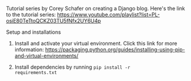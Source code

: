 Tutorial series by Corey Schafer on creating a Django blog.
Here's the link to the tutorial series: https://www.youtube.com/playlist?list=PL-osiE80TeTtoQCKZ03TU5fNfx2UY6U4p

Setup and installations
1. Install and activate your virtual environment. Click this link for more information: https://packaging.python.org/guides/installing-using-pip-and-virtual-environments/

2. Install dependencies by running <code>pip install -r requirements.txt</code>